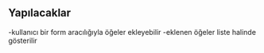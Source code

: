 ## Yapılacaklar

-kullanıcı bir form aracılığıyla öğeler ekleyebilir
-eklenen öğeler liste halinde gösterilir